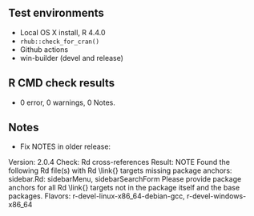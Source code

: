 ## Test environments
* Local OS X install, R 4.4.0
* `rhub::check_for_cran()`
* Github actions
* win-builder (devel and release)

## R CMD check results
  - 0 error, 0 warnings, 0 Notes.

## Notes
- Fix NOTES in older release:

Version: 2.0.4
Check: Rd cross-references
Result: NOTE 
  Found the following Rd file(s) with Rd \link{} targets missing package
  anchors:
    sidebar.Rd: sidebarMenu, sidebarSearchForm
  Please provide package anchors for all Rd \link{} targets not in the
  package itself and the base packages.
Flavors: r-devel-linux-x86_64-debian-gcc, r-devel-windows-x86_64
